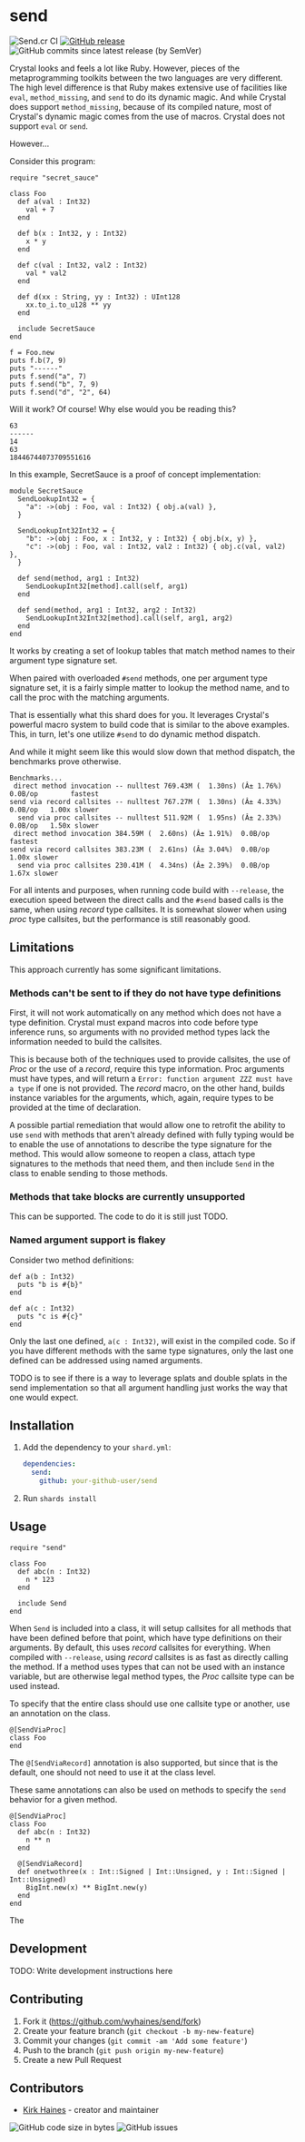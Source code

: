 # send

![Send.cr CI](https://img.shields.io/github/workflow/status/wyhaines/Send.cr/Send.cr%20CI?style=for-the-badge&logo=GitHub)
[![GitHub release](https://img.shields.io/github/release/wyhaines/Send.cr.svg?style=for-the-badge)](https://github.com/wyhaines/Send.cr/releases)
![GitHub commits since latest release (by SemVer)](https://img.shields.io/github/commits-since/wyhaines/Send.cr/latest?style=for-the-badge)

Crystal looks and feels a lot like Ruby. However, pieces of the metaprogramming toolkits between the two languages are very different. The high level difference is that Ruby makes extensive use of facilities like `eval`, `method_missing`, and `send` to do its dynamic magic. And while Crystal does support `method_missing`, because of its compiled nature, most of Crystal's dynamic magic comes from the use of macros. Crystal does not support `eval` or  `send`.

However...

Consider this program:

```crystal
require "secret_sauce"

class Foo
  def a(val : Int32)
    val + 7
  end

  def b(x : Int32, y : Int32)
    x * y
  end

  def c(val : Int32, val2 : Int32)
    val * val2
  end

  def d(xx : String, yy : Int32) : UInt128
    xx.to_i.to_u128 ** yy
  end

  include SecretSauce
end

f = Foo.new
puts f.b(7, 9)
puts "------"
puts f.send("a", 7)
puts f.send("b", 7, 9)
puts f.send("d", "2", 64)
```

Will it work? Of course! Why else would you be reading this?

```
63                          
------
14
63
18446744073709551616
```

In this example, SecretSauce is a proof of concept implementation:

```crystal
module SecretSauce
  SendLookupInt32 = {
    "a": ->(obj : Foo, val : Int32) { obj.a(val) },
  }

  SendLookupInt32Int32 = {
    "b": ->(obj : Foo, x : Int32, y : Int32) { obj.b(x, y) },
    "c": ->(obj : Foo, val : Int32, val2 : Int32) { obj.c(val, val2) },
  }

  def send(method, arg1 : Int32)
    SendLookupInt32[method].call(self, arg1)
  end

  def send(method, arg1 : Int32, arg2 : Int32)
    SendLookupInt32Int32[method].call(self, arg1, arg2)
  end
end
```

It works by creating a set of lookup tables that match method names to their argument type signature set.

When paired with overloaded `#send` methods, one per argument type signature set, it is a fairly simple matter to lookup the method name, and to call the proc with the matching arguments.

That is essentially what this shard does for you. It leverages Crystal's powerful macro system to build code that is similar to the above examples. This, in turn, let's one utilize `#send` to do dynamic method dispatch.

And while it might seem like this would slow down that method dispatch, the benchmarks prove otherwise. 

```
Benchmarks...
 direct method invocation -- nulltest 769.43M (  1.30ns) (Â± 1.76%)  0.0B/op        fastest
send via record callsites -- nulltest 767.27M (  1.30ns) (Â± 4.33%)  0.0B/op   1.00x slower
  send via proc callsites -- nulltest 511.92M (  1.95ns) (Â± 2.33%)  0.0B/op   1.50x slower
 direct method invocation 384.59M (  2.60ns) (Â± 1.91%)  0.0B/op        fastest
send via record callsites 383.23M (  2.61ns) (Â± 3.04%)  0.0B/op   1.00x slower
  send via proc callsites 230.41M (  4.34ns) (Â± 2.39%)  0.0B/op   1.67x slower

```

For all intents and purposes, when running code build with `--release`, the execution speed between the direct calls and the `#send` based calls is the same, when using *record* type callsites. It is somewhat slower when using *proc* type callsites, but the performance is still reasonably good.

## Limitations

This approach currently has some significant limitations.

### Methods can't be sent to if they do not have type definitions

First, it will not work automatically on any method which does not have a type definition. Crystal must expand macros into code before type inference runs, so arguments with no provided method types lack the information needed to build the callsites.

This is because both of the techniques used to provide callsites, the use of *Proc* or the use of a *record*, require this type information. Proc arguments must have types, and will return a `Error: function argument ZZZ must have a type` if one is not provided. The *record* macro, on the other hand, builds instance variables for the arguments, which, again, require types to be provided at the time of declaration.

A possible partial remediation that would allow one to retrofit the ability to use `send` with methods that aren't already defined with fully typing would be to enable the use of annotations to describe the type signature for the method. This would allow someone to reopen a class, attach type signatures to the methods that need them, and then include `Send` in the class to enable sending to those methods.

### Methods that take blocks are currently unsupported

This can be supported. The code to do it is still just TODO.

### Named argument support is flakey

Consider two method definitions:

```crystal
def a(b : Int32)
  puts "b is #{b}"
end

def a(c : Int32)
  puts "c is #{c}"
end
```

Only the last one defined, `a(c : Int32)`, will exist in the compiled code. So if you have different methods with the same type signatures, only the last one defined can be addressed using named arguments.

TODO is to see if there is a way to leverage splats and double splats in the send implementation so that all argument handling just works the way that one would expect.

## Installation

1. Add the dependency to your `shard.yml`:

   ```yaml
   dependencies:
     send:
       github: your-github-user/send
   ```

2. Run `shards install`

## Usage

```
require "send"

class Foo
  def abc(n : Int32)
    n * 123
  end

  include Send
end
```

When `Send` is included into a class, it will setup callsites for all methods that have been defined before that point, which have type definitions on their arguments. By default, this uses *record* callsites for everything. When compiled with `--release`, using *record* callsites is as fast as directly calling the method. If a method uses types that can not be used with an instance variable, but are otherwise legal method types, the *Proc* callsite type can be used instead.

To specify that the entire class should use one callsite type or another, use an annotation on the class.

```
@[SendViaProc]
class Foo
end
```

The `@[SendViaRecord]` annotation is also supported, but since that is the default, one should not need to use it at the class level.

These same annotations can also be used on methods to specify the `send` behavior for a given method.

```
@[SendViaProc]
class Foo
  def abc(n : Int32)
    n ** n
  end

  @[SendViaRecord]
  def onetwothree(x : Int::Signed | Int::Unsigned, y : Int::Signed | Int::Unsigned)
    BigInt.new(x) ** BigInt.new(y)
  end
end
```

The 

## Development

TODO: Write development instructions here

## Contributing

1. Fork it (<https://github.com/wyhaines/send/fork>)
2. Create your feature branch (`git checkout -b my-new-feature`)
3. Commit your changes (`git commit -am 'Add some feature'`)
4. Push to the branch (`git push origin my-new-feature`)
5. Create a new Pull Request

## Contributors

- [Kirk Haines](https://github.com/wyhaines) - creator and maintainer

![GitHub code size in bytes](https://img.shields.io/github/languages/code-size/wyhaines/Send.cr?style=for-the-badge)
![GitHub issues](https://img.shields.io/github/issues/wyhaines/Send.cr?style=for-the-badge)
